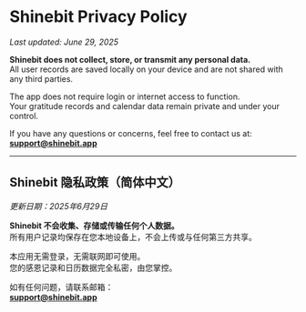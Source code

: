# Shinebit Privacy Policy

_Last updated: June 29, 2025_

**Shinebit does not collect, store, or transmit any personal data.**  
All user records are saved locally on your device and are not shared with any third parties.

The app does not require login or internet access to function.  
Your gratitude records and calendar data remain private and under your control.

If you have any questions or concerns, feel free to contact us at:  
**support@shinebit.app**

---

## Shinebit 隐私政策（简体中文）

_更新日期：2025年6月29日_

**Shinebit 不会收集、存储或传输任何个人数据。**  
所有用户记录均保存在您本地设备上，不会上传或与任何第三方共享。

本应用无需登录，无需联网即可使用。  
您的感恩记录和日历数据完全私密，由您掌控。

如有任何问题，请联系邮箱：  
**support@shinebit.app**


